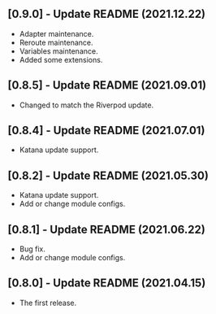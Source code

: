 ## [0.9.0] - Update README (2021.12.22)

* Adapter maintenance.
* Reroute maintenance.
* Variables maintenance.
* Added some extensions.

## [0.8.5] - Update README (2021.09.01)

* Changed to match the Riverpod update.

## [0.8.4] - Update README (2021.07.01)

* Katana update support.

## [0.8.2] - Update README (2021.05.30)

* Katana update support.
* Add or change module configs.

## [0.8.1] - Update README (2021.06.22)

* Bug fix.
* Add or change module configs.

## [0.8.0] - Update README (2021.04.15)

* The first release.
